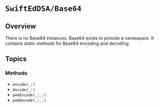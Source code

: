 # ``SwiftEdDSA/Base64``

## Overview
There is no Base64 instances.
Base64 exists to provide a namespace. It contains static methods for Base64 encoding and decoding.

## Topics

### Methods

- ``encode(_:)``
- ``decode(_:)``
- ``pemEncode(_:_:)``
- ``pemDecode(_:_:)``

